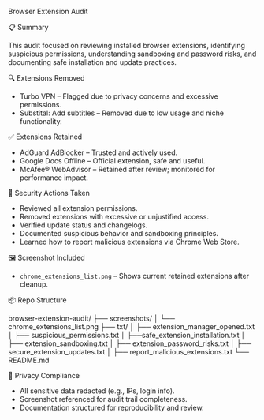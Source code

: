 Browser Extension Audit

📋 Summary

This audit focused on reviewing installed browser extensions, identifying suspicious permissions, understanding sandboxing and password risks, and documenting safe installation and update practices.

🔍 Extensions Removed
- Turbo VPN – Flagged due to privacy concerns and excessive permissions.
- Substital: Add subtitles – Removed due to low usage and niche functionality.

✅ Extensions Retained
- AdGuard AdBlocker – Trusted and actively used.
- Google Docs Offline – Official extension, safe and useful.
- McAfee® WebAdvisor – Retained after review; monitored for performance impact.

🔐 Security Actions Taken
- Reviewed all extension permissions.
- Removed extensions with excessive or unjustified access.
- Verified update status and changelogs.
- Documented suspicious behavior and sandboxing principles.
- Learned how to report malicious extensions via Chrome Web Store.

🖼️ Screenshot Included
- `chrome_extensions_list.png` – Shows current retained extensions after cleanup.

 📦 Repo Structure

browser-extension-audit/ ├── screenshots/ │   └── chrome_extensions_list.png ├── txt/ │  ├── extension_manager_opened.txt │   ├── suspicious_permissions.txt │   ├──safe_extension_installation.txt │   ├── extension_sandboxing.txt │   ├── extension_password_risks.txt │   ├── secure_extension_updates.txt │ 
├── report_malicious_extensions.txt └── README.md

🔐 Privacy Compliance
- All sensitive data redacted (e.g., IPs, login info).  
- Screenshot referenced for audit trail completeness.  
- Documentation structured for reproducibility and review.
